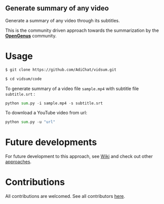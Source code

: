 ## Generate summary of any video

Generate a summary of any video through its subtitles.

This is the community driven approach towards the summarization by the **[OpenGenus](https://github.com/opengenus)** community.

# Usage

```sh
$ git clone https://github.com/AdiChat/vidsum.git

$ cd vidsum/code

```
To generate summary of a video file `sample.mp4` with subtitle file `subtitle.srt` : 
```python
python sum.py -i sample.mp4 -s subtitle.srt 
```
To download a YouTube video from url:
```python
python sum.py -u "url"
```

# Future developments

For future development to this approach, see [Wiki]() and check out other [approaches]().

# Contributions

All contributions are welcomed. See all contributors [here]().
